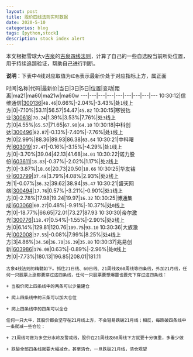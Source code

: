 ```yaml
---
layout: post
title: 股价四线法则实时数据
date: 2020-5-10
categories: blog
tags: [python,stock]
description: stock index alert
---
```



本文根据雪球大v[古泉](https://xueqiu.com/u/7148646888)的[古泉四线法则](https://xueqiu.com/7148646888/130498192)，计算了自己的一些自选股当前所处位置，用于持续追踪验证，帮助自己进行判断。

**说明**：下表中4线对应取值为`红色`表示最新价处于对应指标上方，属正面

时间|名称|代码|最新价|当日|3日|5日|位置|变动|距离|ma21|ma60|ma21w|ma60w
---|---|---|---|---|---|---|---|---
10:30:12|信维通信|[300136](https://xueqiu.com/S/SZ300136)|`48.46`|0.66%|-2.04%|-3.43%|处`1`线上方|0|-7.10%|53.11|56.57|54.47|`45.82`
10:30:15|寒锐钴业|[300618](https://xueqiu.com/S/SZ300618)|`70.24`|1.39%|3.53%|7.76%|处`3`线上方|0|4.55%|`65.57`|71.65|`67.90`|`64.10`
10:30:18|中科创达|[300496](https://xueqiu.com/S/SZ300496)|`82.87`|-0.13%|-7.40%|-7.76%|处`1`线上方|0|2.99%|88.36|89.93|86.38|`63.64`
10:30:21|中科曙光|[603019](https://xueqiu.com/S/SH603019)|`37.47`|-0.16%|-3.15%|-4.29%|处`1`线上方|0|-3.70%|39.04|42.13|41.68|`34.01`
10:30:22|诺力股份|[603611](https://xueqiu.com/S/SH603611)|`18.83`|-0.37%|-2.02%|1.17%|处`2`线上方|0|-3.87%|`18.66`|20.73|20.50|`18.66`
10:30:25|华友钴业|[603799](https://xueqiu.com/S/SH603799)|`37.48`|3.79%|4.08%|2.93%|处`2`线上方|1|-0.07%|`36.32`|39.62|38.94|`35.47`
10:30:21|盛天网络|[300494](https://xueqiu.com/S/SZ300494)|`17.76`|0.57%|-3.21%|-0.90%|处`1`线上方|0|-2.78%|17.98|19.24|19.97|`16.32`
10:30:25|博通集成|[603068](https://xueqiu.com/S/SH603068)|`60.27`|0.48%|-9.91%|-10.37%|处`0`线上方|0|-18.77%|66.65|72.01|73.27|87.93
10:30:30|帝尔激光|[300776](https://xueqiu.com/S/SZ300776)|`118.47`|0.54%|-1.55%|-2.90%|处`2`线上方|0|6.14%|129.81|120.76|`109.75`|`93.10`
10:30:36|大族激光|[002008](https://xueqiu.com/S/SZ002008)|`37.55`|-0.08%|7.99%|8.25%|处`4`线上方|3|4.86%|`34.50`|`36.70`|`36.39`|`35.80`
10:30:37|兆易创新|[603986](https://xueqiu.com/S/SH603986)|`176.08`|0.63%|-0.89%|-2.96%|处`0`线上方|0|-7.73%|180.13|196.85|208.01|181.11

```
古泉4线法则的精髓如下。抓住21日线、60日线、21周线及60周线等四条线，外加21月线，任何一只股票上涨都要穿过这四条线，任何一只股票要想爆雷也要先下穿过这四条线：

+ 当股价爬上四条线中的两条可以少量建仓

+ 爬上四条线中的三条可以加大仓位

+ 爬上四条线中的四条可以全仓

任何一只大牛，其股价都会坚守在21月线上方，不会轻易跌破21月线；相反，每跌破四条线中一条就减一些仓位：

+ 21周线可做为多空分水岭及警戒线，股价在21周线及60周线下方就要十分慎重，多看少做

+ 跌破全部四条线就要大幅减仓，甚至清仓，一旦跌破21月线，清仓观望
```